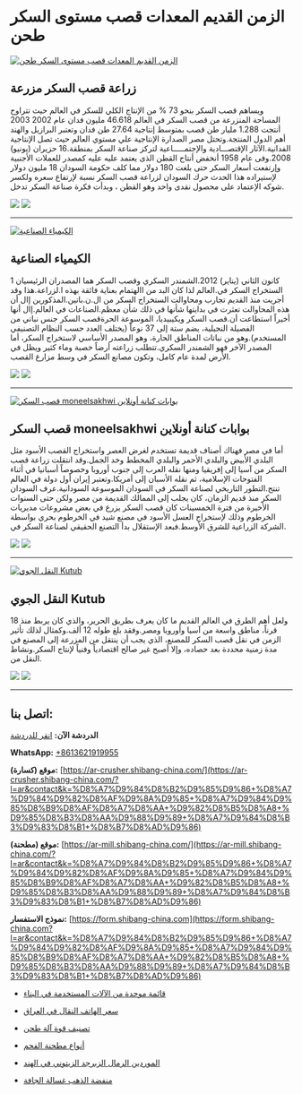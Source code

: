 # الزمن القديم المعدات قصب مستوى السكر طحن

<a href="https://swt.shibang-china.com/?l=ar&img&k=%D8%A7%D9%84%D8%B2%D9%85%D9%86+%D8%A7%D9%84%D9%82%D8%AF%D9%8A%D9%85+%D8%A7%D9%84%D9%85%D8%B9%D8%AF%D8%A7%D8%AA+%D9%82%D8%B5%D8%A8+%D9%85%D8%B3%D8%AA%D9%88%D9%89+%D8%A7%D9%84%D8%B3%D9%83%D8%B1+%D8%B7%D8%AD%D9%86" target="_blank">![الزمن القديم المعدات قصب مستوى السكر طحن](http://static.shibang-china.com/all-800x300/1145.jpg)</a>

## زراعة قصب السكر مزرعة
ويساهم قصب السكر بنحو 73 % من الإنتاج الكلي للسكر في العالم حيث تتراوح المساحة المنزرعة من قصب السكر في العالم 46.618 مليون فدان عام 2002 2003 أنتجت 1.288 مليار طن قصب بمتوسط إنتاجية 27.64 طن فدان وتعتبر البرازيل والهند أهم الدول المنتجة.وتحتل مصر الصدارة الإنتاجية علي مستوي العالم حيث تصل الإنتاجية الفدانية.الآثار الإقتصـــادية والإجتمـــــاعية لتركز صناعة السكر بمنطقة.16 حزيران (يونيو) 2008.وفى عام 1958 أنخفض أنتاج القطن الذى يعتمد عليه عليه كمصدر للعملات الأجنبية وإرتفعت أسعار السكر حتى بلغت 180 دولار مما كلف حكومة السودان 18 مليون دولار لإستيراده هذا الحدث حرك السودان لزراعة قصب السكر نسبة لإرتفاع سعره ولكسر شوكه الإعتماد على محصول نقدى واحد وهو القطن ، وبدأت فكرة صناعة السكر تدخل.


<a href="https://whatsapp.shibangsoft.com/WhatsApp.php" target="_blank" title="WhatsApp">![](http://static.shibang-china.com/icon/whatsapp.png)</a> <a href="https://swt.shibang-china.com/?l=ar&icon&k=%D8%A7%D9%84%D8%B2%D9%85%D9%86+%D8%A7%D9%84%D9%82%D8%AF%D9%8A%D9%85+%D8%A7%D9%84%D9%85%D8%B9%D8%AF%D8%A7%D8%AA+%D9%82%D8%B5%D8%A8+%D9%85%D8%B3%D8%AA%D9%88%D9%89+%D8%A7%D9%84%D8%B3%D9%83%D8%B1+%D8%B7%D8%AD%D9%86" target="_blank">![](http://static.shibang-china.com/icon/chat-ar.png)</a>

---

<a href="https://swt.shibang-china.com/?l=ar&img&k=%D8%A7%D9%84%D8%B2%D9%85%D9%86+%D8%A7%D9%84%D9%82%D8%AF%D9%8A%D9%85+%D8%A7%D9%84%D9%85%D8%B9%D8%AF%D8%A7%D8%AA+%D9%82%D8%B5%D8%A8+%D9%85%D8%B3%D8%AA%D9%88%D9%89+%D8%A7%D9%84%D8%B3%D9%83%D8%B1+%D8%B7%D8%AD%D9%86" target="_blank">![الكيمياء الصناعية](http://static.shibang-china.com/all-800x300/688.jpg)</a>

## الكيمياء الصناعية
1 كانون الثاني (يناير) 2012.الشمندر السكري وقصب السكر هما المصدران الرئيسيان الستخراج السكر في.العالم لذا كان البد من االهتمام بعناية فائقة بهذه ا.لزراعة.هذا وقد أجريت منذ القديم تجارب ومحاوالت الستخراج السكر من ال.ن.باتين.المذكورين إال أن هذه المحاوالت تعثرت في بدايتها شأنها في ذلك شأن معظم.الصناعات في العالم.إال أنها أخيراً استطاعت أن.قصب السكر ويكيبيديا، الموسوعة الحرةقصب السكر جنس نباتي من الفصيلة النجيلية، يضم ستة إلى 37 نوعاً (يختلف العدد حسب النظام التصنيفي المستخدم).وهو من نباتات المناطق الحارة، وهو المصدر الأساسي لاستخراج السكر، أما المصدر الآخر فهو الشمندر السكري.تتطلب زراعته أرضاً خصبة وماء كثير ويظل في الأرض لمدة عام كامل، وتكون مصانع السكر في وسط مزارع القصب.


<a href="https://whatsapp.shibangsoft.com/WhatsApp.php" target="_blank" title="WhatsApp">![](http://static.shibang-china.com/icon/whatsapp.png)</a> <a href="https://swt.shibang-china.com/?l=ar&icon&k=%D8%A7%D9%84%D8%B2%D9%85%D9%86+%D8%A7%D9%84%D9%82%D8%AF%D9%8A%D9%85+%D8%A7%D9%84%D9%85%D8%B9%D8%AF%D8%A7%D8%AA+%D9%82%D8%B5%D8%A8+%D9%85%D8%B3%D8%AA%D9%88%D9%89+%D8%A7%D9%84%D8%B3%D9%83%D8%B1+%D8%B7%D8%AD%D9%86" target="_blank">![](http://static.shibang-china.com/icon/chat-ar.png)</a>

---

<a href="https://swt.shibang-china.com/?l=ar&img&k=%D8%A7%D9%84%D8%B2%D9%85%D9%86+%D8%A7%D9%84%D9%82%D8%AF%D9%8A%D9%85+%D8%A7%D9%84%D9%85%D8%B9%D8%AF%D8%A7%D8%AA+%D9%82%D8%B5%D8%A8+%D9%85%D8%B3%D8%AA%D9%88%D9%89+%D8%A7%D9%84%D8%B3%D9%83%D8%B1+%D8%B7%D8%AD%D9%86" target="_blank">![قصب السكر moneelsakhwi بوابات كنانة أونلاين](http://static.shibang-china.com/all-800x300/1488.jpg)</a>

## قصب السكر moneelsakhwi بوابات كنانة أونلاين
أما في مصر فهناك أصناف قديمة تستخدم لغرض العصر واستخراج القصب الأسود مثل البلدي الأبيض والبلدي الأحمر والبلدي المخطط وخد الجمل.وقد انتقلت زراعة قصب السكر من آسيا إلى إفريقيا ومنها نقله العرب إلى جنوب أوروبا وخصوصاً أسبانيا في أثناء الفتوحات الإسلامية، ثم نقله الأسبان إلى أمريكا.وتعتبر إيران أول دولة في العالم تنتج.التطور التاريخي لصناعة السكر في السودان الموسوعة السودانية.عرف السودان السكر منذ قديم الزمان، كان يجلب إلى الممالك القديمة من مصر ولكن حتى السنوات الأخيرة من فترة الخمسينات كان قصب السكر يزرع في بعض مشروعات مديريات الخرطوم وذلك لإستخراج العسل الأسود في مصنع شيد في الخرطوم بحري بواسطة الشركة الزراعية للشرق الأوسط.فبعد الإستقلال بدأ التصنع الحقيقي لصناعة السكر في.


<a href="https://whatsapp.shibangsoft.com/WhatsApp.php" target="_blank" title="WhatsApp">![](http://static.shibang-china.com/icon/whatsapp.png)</a> <a href="https://swt.shibang-china.com/?l=ar&icon&k=%D8%A7%D9%84%D8%B2%D9%85%D9%86+%D8%A7%D9%84%D9%82%D8%AF%D9%8A%D9%85+%D8%A7%D9%84%D9%85%D8%B9%D8%AF%D8%A7%D8%AA+%D9%82%D8%B5%D8%A8+%D9%85%D8%B3%D8%AA%D9%88%D9%89+%D8%A7%D9%84%D8%B3%D9%83%D8%B1+%D8%B7%D8%AD%D9%86" target="_blank">![](http://static.shibang-china.com/icon/chat-ar.png)</a>

---

<a href="https://swt.shibang-china.com/?l=ar&img&k=%D8%A7%D9%84%D8%B2%D9%85%D9%86+%D8%A7%D9%84%D9%82%D8%AF%D9%8A%D9%85+%D8%A7%D9%84%D9%85%D8%B9%D8%AF%D8%A7%D8%AA+%D9%82%D8%B5%D8%A8+%D9%85%D8%B3%D8%AA%D9%88%D9%89+%D8%A7%D9%84%D8%B3%D9%83%D8%B1+%D8%B7%D8%AD%D9%86" target="_blank">![النقل الجوي Kutub](http://static.shibang-china.com/all-800x300/1223.jpg)</a>

## النقل الجوي Kutub
ولعل أهم الطرق في العالم القديم ما كان يعرف بطريق الحرير، والذي كان يربط منذ 18 قرناً، مناطق واسعة من آسيا وأوروبا ومصر.وفقد بلغ طوله 12 ألف.وكمثال لذلك تأثير الزمن في نقل قصب السكر للمصنع، الذي يجب أن ينتقل من المزرعة إلى المصنع في مدة زمنية محددة بعد حصاده، وإلا أصبح غير صالح اقتصادياً وفنياً لإنتاج السكر.ونشاط النقل من.

<a href="https://whatsapp.shibangsoft.com/WhatsApp.php" target="_blank" title="WhatsApp">![](http://static.shibang-china.com/icon/whatsapp.png)</a> <a href="https://swt.shibang-china.com/?l=ar&icon&k=%D8%A7%D9%84%D8%B2%D9%85%D9%86+%D8%A7%D9%84%D9%82%D8%AF%D9%8A%D9%85+%D8%A7%D9%84%D9%85%D8%B9%D8%AF%D8%A7%D8%AA+%D9%82%D8%B5%D8%A8+%D9%85%D8%B3%D8%AA%D9%88%D9%89+%D8%A7%D9%84%D8%B3%D9%83%D8%B1+%D8%B7%D8%AD%D9%86" target="_blank">![](http://static.shibang-china.com/icon/chat-ar.png)</a>

---
## اتصل بنا:

**الدردشة الآن:** [انقر للدردشة](https://swt.shibang-china.com?l=ar&contact&k=%D8%A7%D9%84%D8%B2%D9%85%D9%86+%D8%A7%D9%84%D9%82%D8%AF%D9%8A%D9%85+%D8%A7%D9%84%D9%85%D8%B9%D8%AF%D8%A7%D8%AA+%D9%82%D8%B5%D8%A8+%D9%85%D8%B3%D8%AA%D9%88%D9%89+%D8%A7%D9%84%D8%B3%D9%83%D8%B1+%D8%B7%D8%AD%D9%86)

**WhatsApp:**  [+8613621919955](https://whatsapp.shibangsoft.com/WhatsApp.php)

**موقع (كسارة):** [https://ar-crusher.shibang-china.com/](https://ar-crusher.shibang-china.com/?l=ar&contact&k=%D8%A7%D9%84%D8%B2%D9%85%D9%86+%D8%A7%D9%84%D9%82%D8%AF%D9%8A%D9%85+%D8%A7%D9%84%D9%85%D8%B9%D8%AF%D8%A7%D8%AA+%D9%82%D8%B5%D8%A8+%D9%85%D8%B3%D8%AA%D9%88%D9%89+%D8%A7%D9%84%D8%B3%D9%83%D8%B1+%D8%B7%D8%AD%D9%86)

**موقع (مطحنة):** [https://ar-mill.shibang-china.com/](https://ar-mill.shibang-china.com/?l=ar&contact&k=%D8%A7%D9%84%D8%B2%D9%85%D9%86+%D8%A7%D9%84%D9%82%D8%AF%D9%8A%D9%85+%D8%A7%D9%84%D9%85%D8%B9%D8%AF%D8%A7%D8%AA+%D9%82%D8%B5%D8%A8+%D9%85%D8%B3%D8%AA%D9%88%D9%89+%D8%A7%D9%84%D8%B3%D9%83%D8%B1+%D8%B7%D8%AD%D9%86)

**نموذج الاستفسار:** [https://form.shibang-china.com](https://form.shibang-china.com?l=ar&contact&k=%D8%A7%D9%84%D8%B2%D9%85%D9%86+%D8%A7%D9%84%D9%82%D8%AF%D9%8A%D9%85+%D8%A7%D9%84%D9%85%D8%B9%D8%AF%D8%A7%D8%AA+%D9%82%D8%B5%D8%A8+%D9%85%D8%B3%D8%AA%D9%88%D9%89+%D8%A7%D9%84%D8%B3%D9%83%D8%B1+%D8%B7%D8%AD%D9%86)

* [قائمة موحدة من الآلات المستخدمة في البناء](../27/%D9%82%D8%A7%D8%A6%D9%85%D8%A9%20%D9%85%D9%88%D8%AD%D8%AF%D8%A9%20%D9%85%D9%86%20%D8%A7%D9%84%D8%A2%D9%84%D8%A7%D8%AA%20%D8%A7%D9%84%D9%85%D8%B3%D8%AA%D8%AE%D8%AF%D9%85%D8%A9%20%D9%81%D9%8A%20%D8%A7%D9%84%D8%A8%D9%86%D8%A7%D8%A1.md)

* [سعر الهاتف النقال في العراق](../27/%D8%B3%D8%B9%D8%B1%20%D8%A7%D9%84%D9%87%D8%A7%D8%AA%D9%81%20%D8%A7%D9%84%D9%86%D9%82%D8%A7%D9%84%20%D9%81%D9%8A%20%D8%A7%D9%84%D8%B9%D8%B1%D8%A7%D9%82.md)

* [تصنيف قوة آلة طحن](../27/%D8%AA%D8%B5%D9%86%D9%8A%D9%81%20%D9%82%D9%88%D8%A9%20%D8%A2%D9%84%D8%A9%20%D8%B7%D8%AD%D9%86.md)

* [أنواع مطحنة الفحم](../26/%D8%A3%D9%86%D9%88%D8%A7%D8%B9%20%D9%85%D8%B7%D8%AD%D9%86%D8%A9%20%D8%A7%D9%84%D9%81%D8%AD%D9%85.md)

* [الموردين الرمال الزبرجد الزيتوني في الهند](../28/%D8%A7%D9%84%D9%85%D9%88%D8%B1%D8%AF%D9%8A%D9%86%20%D8%A7%D9%84%D8%B1%D9%85%D8%A7%D9%84%20%D8%A7%D9%84%D8%B2%D8%A8%D8%B1%D8%AC%D8%AF%20%D8%A7%D9%84%D8%B2%D9%8A%D8%AA%D9%88%D9%86%D9%8A%20%D9%81%D9%8A%20%D8%A7%D9%84%D9%87%D9%86%D8%AF.md)

* [منفضة الذهب غسالة الجافة](../30/%D9%85%D9%86%D9%81%D8%B6%D8%A9%20%D8%A7%D9%84%D8%B0%D9%87%D8%A8%20%D8%BA%D8%B3%D8%A7%D9%84%D8%A9%20%D8%A7%D9%84%D8%AC%D8%A7%D9%81%D8%A9.md)
